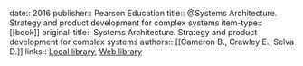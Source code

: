 date:: 2016
publisher:: Pearson Education
title:: @Systems Architecture. Strategy and product development for complex systems
item-type:: [[book]]
original-title:: Systems Architecture. Strategy and product development for complex systems
authors:: [[Cameron B., Crawley E., Selva D.]]
links:: [Local library](zotero://select/library/items/Q2D38TEU), [Web library](https://www.zotero.org/users/6520516/items/Q2D38TEU)
